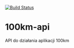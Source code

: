 [![Build Status](https://travis-ci.org/nenros/100km-api.png?branch=master)](https://travis-ci.org/nenros/100km-api)

100km-api
=========

API do działania aplikacji 100km
